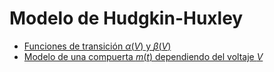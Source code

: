 # Modelo de Hudgkin-Huxley
* [Funciones de transición $\alpha(V)$ y $\beta(V)$](./Funciones%20de%20transición.ipynb)
* [Modelo de una compuerta $m(t)$ dependiendo del voltaje $V$](./Modelo%20de%20una%20compuerta.ipynb)

